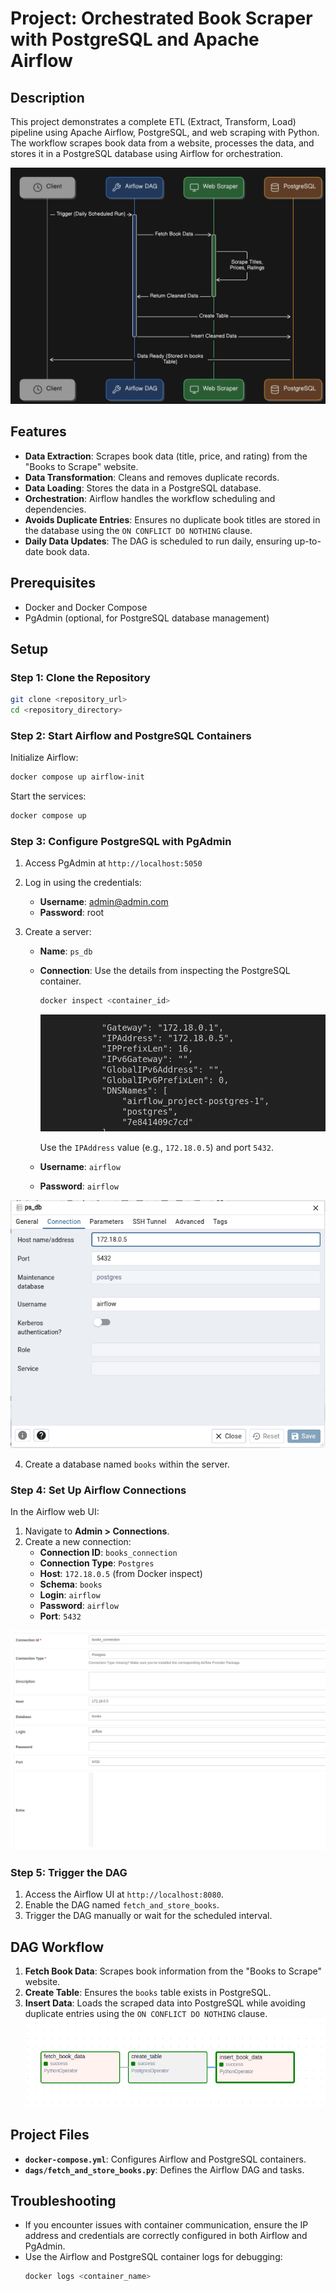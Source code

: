 # Project: Orchestrated Book Scraper with PostgreSQL and Apache Airflow

## Description
This project demonstrates a complete ETL (Extract, Transform, Load) pipeline using Apache Airflow, PostgreSQL, and web scraping with Python. The workflow scrapes book data from a website, processes the data, and stores it in a PostgreSQL database using Airflow for orchestration.

![project diagram](assets/project_diagram.png)

## Features
- **Data Extraction**: Scrapes book data (title, price, and rating) from the "Books to Scrape" website.
- **Data Transformation**: Cleans and removes duplicate records.
- **Data Loading**: Stores the data in a PostgreSQL database.
- **Orchestration**: Airflow handles the workflow scheduling and dependencies.
- **Avoids Duplicate Entries**: Ensures no duplicate book titles are stored in the database using the `ON CONFLICT DO NOTHING` clause.
- **Daily Data Updates**: The DAG is scheduled to run daily, ensuring up-to-date book data.

## Prerequisites
- Docker and Docker Compose
- PgAdmin (optional, for PostgreSQL database management)

## Setup

### Step 1: Clone the Repository
```bash
git clone <repository_url>
cd <repository_directory>
```

### Step 2: Start Airflow and PostgreSQL Containers
Initialize Airflow:
```bash
docker compose up airflow-init
```

Start the services:
```bash
docker compose up
```

### Step 3: Configure PostgreSQL with PgAdmin
1. Access PgAdmin at `http://localhost:5050`
2. Log in using the credentials:
   - **Username**: admin@admin.com
   - **Password**: root

3. Create a server:



   - **Name**: `ps_db`
   - **Connection**: Use the details from inspecting the PostgreSQL container.

     ```bash
     docker inspect <container_id>
     ```
     ![PgAdmin Server Configuration 2](assets/postgres_ip_address.png)
     
     Use the `IPAddress` value (e.g., `172.18.0.5`) and port `5432`.

   - **Username**: `airflow`
   - **Password**: `airflow`

![PgAdmin Server Configuration 1](assets/postgres_server_connection.png)


4. Create a database named `books` within the server.

### Step 4: Set Up Airflow Connections
In the Airflow web UI:
1. Navigate to **Admin > Connections**.
2. Create a new connection:
   - **Connection ID**: `books_connection`
   - **Connection Type**: `Postgres`
   - **Host**: `172.18.0.5` (from Docker inspect)
   - **Schema**: `books`
   - **Login**: `airflow`
   - **Password**: `airflow`
   - **Port**: `5432`

  ![PgAdmin Configuration 1](assets/airflow_connections.png)

### Step 5: Trigger the DAG
1. Access the Airflow UI at `http://localhost:8080`.
2. Enable the DAG named `fetch_and_store_books`.
3. Trigger the DAG manually or wait for the scheduled interval.

## DAG Workflow
1. **Fetch Book Data**: Scrapes book information from the "Books to Scrape" website.
2. **Create Table**: Ensures the `books` table exists in PostgreSQL.
3. **Insert Data**: Loads the scraped data into PostgreSQL while avoiding duplicate entries using the `ON CONFLICT DO NOTHING` clause.
  ![PgAdmin Configuration 1](assets/dag_frame.png)


## Project Files
- **`docker-compose.yml`**: Configures Airflow and PostgreSQL containers.
- **`dags/fetch_and_store_books.py`**: Defines the Airflow DAG and tasks.

## Troubleshooting
- If you encounter issues with container communication, ensure the IP address and credentials are correctly configured in both Airflow and PgAdmin.
- Use the Airflow and PostgreSQL container logs for debugging:
  ```bash
  docker logs <container_name>
  ```



